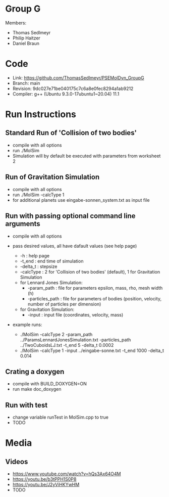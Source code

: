 # Group G #
Members:
* Thomas Sedlmeyr
* Philip Haitzer
* Daniel Braun

# Code #
* Link:     https://github.com/ThomasSedlmeyr/PSEMolDyn_GroupG
* Branch:   main
* Revision: 9dc027e71be040175c7c6a8e0fec8294a1ab9212
* Compiler: g++ (Ubuntu 9.3.0-17ubuntu1~20.04) 11.1

# Run Instructions #
## Standard Run of 'Collision of two bodies' ##
* compile with all options
* run ./MolSim
* Simulation will by default be executed with parameters from worksheet 2

## Run of Gravitation Simulation ##
* compile with all options
* run ./MolSim -calcType 1
* for additional planets use eingabe-sonnen_system.txt as input file

## Run with passing optional command line arguments ##
* compile with all options
* pass desired values, all have dafault values (see help page)
  * -h : help page
  * -t_end : end time of simulation
  * -delta_t : stepsize
  * -calcType : 2 for 'Collision of two bodies' (default), 1 for Gravitation Simulation
  * for Lennard Jones Simulation:
    * -param_path : file for parameters epsilon, mass, rho, mesh width (h)
    * -particles_path : file for parameters of bodies (position, velocity, number of particles per dimension)
  * for Gravitation Simulation:
    * -input : input file (coordinates, velocity, mass)

* example runs:
  * ./MolSim -calcType 2 -param_path ../ParamsLennardJonesSimulation.txt -particles_path ../TwoCuboidsLJ.txt -t_end 5 -delta_t 0.0002
  * ./MolSim -calcType 1 -input ../eingabe-sonne.txt -t_end 1000 -delta_t 0.014

## Crating a doxygen ##
* compile with BUILD_DOXYGEN=ON
* run make doc_doxygen

## Run with test ##
* change variable runTest in MolSim.cpp to true
* TODO

# Media #
## Videos ##
* https://www.youtube.com/watch?v=hQs3Ax64O4M
* https://youtu.be/b3tPPH1S0P8
* https://youtu.be/J2yViHKYwHM
* TODO